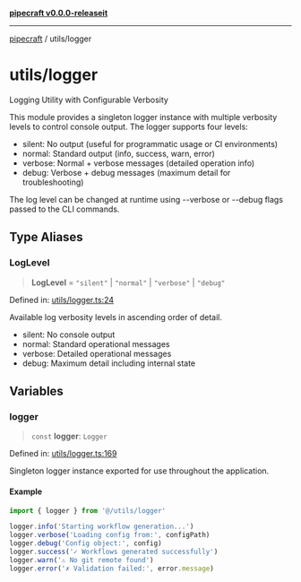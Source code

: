 [**pipecraft v0.0.0-releaseit**](../README.md)

***

[pipecraft](../README.md) / utils/logger

# utils/logger

Logging Utility with Configurable Verbosity

This module provides a singleton logger instance with multiple verbosity levels
to control console output. The logger supports four levels:
- silent: No output (useful for programmatic usage or CI environments)
- normal: Standard output (info, success, warn, error)
- verbose: Normal + verbose messages (detailed operation info)
- debug: Verbose + debug messages (maximum detail for troubleshooting)

The log level can be changed at runtime using --verbose or --debug flags
passed to the CLI commands.

## Type Aliases

### LogLevel

> **LogLevel** = `"silent"` \| `"normal"` \| `"verbose"` \| `"debug"`

Defined in: [utils/logger.ts:24](https://github.com/jamesvillarrubia/pipecraft/blob/cb845e32e411a81bc157107558e393368b42ccf5/src/utils/logger.ts#L24)

Available log verbosity levels in ascending order of detail.
- silent: No console output
- normal: Standard operational messages
- verbose: Detailed operational messages
- debug: Maximum detail including internal state

## Variables

### logger

> `const` **logger**: `Logger`

Defined in: [utils/logger.ts:169](https://github.com/jamesvillarrubia/pipecraft/blob/cb845e32e411a81bc157107558e393368b42ccf5/src/utils/logger.ts#L169)

Singleton logger instance exported for use throughout the application.

#### Example

```typescript
import { logger } from '@/utils/logger'

logger.info('Starting workflow generation...')
logger.verbose('Loading config from:', configPath)
logger.debug('Config object:', config)
logger.success('✓ Workflows generated successfully')
logger.warn('⚠ No git remote found')
logger.error('✗ Validation failed:', error.message)
```
